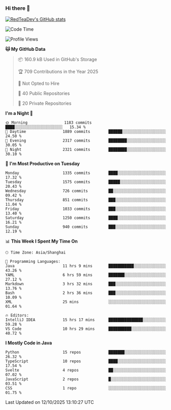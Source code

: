 ### Hi there 👋

<!--
**RedTeaDev/RedTeaDev** is a ✨ _special_ ✨ repository because its `README.md` (this file) appears on your GitHub profile.

Here are some ideas to get you started:

- 🔭 I’m currently working on ...
- 🌱 I’m currently learning ...
- 👯 I’m looking to collaborate on ...
- 🤔 I’m looking for help with ...
- 💬 Ask me about ...
- 📫 How to reach me: ...
- 😄 Pronouns: ...
- ⚡ Fun fact: ...
-->

<!--
[![wakatime](https://wakatime.com/badge/user/6b101ed0-04c0-4490-9283-eb61f2efff96.svg)](https://wakatime.com/@6b101ed0-04c0-4490-9283-eb61f2efff96)
!-->

[![RedTeaDev's GitHub stats](https://github-readme-stats.vercel.app/api?username=RedTeaDev\&include_all_commits=true)](https://github.com/anuraghazra/github-readme-stats)
<!--
[![willianrod's wakatime stats](https://github-readme-stats.vercel.app/api/wakatime?username=RedTeaDev)](https://github.com/anuraghazra/github-readme-stats)
!-->
<!--START_SECTION:waka-->
![Code Time](http://img.shields.io/badge/Code%20Time-3%2C564%20hrs%2036%20mins-blue)

![Profile Views](http://img.shields.io/badge/Profile%20Views-0-blue)

**🐱 My GitHub Data** 

> 📦 160.9 kB Used in GitHub's Storage 
 > 
> 🏆 709 Contributions in the Year 2025
 > 
> 🚫 Not Opted to Hire
 > 
> 📜 40 Public Repositories 
 > 
> 🔑 20 Private Repositories 
 > 
**I'm a Night 🦉** 

```text
🌞 Morning                1183 commits        ████░░░░░░░░░░░░░░░░░░░░░   15.34 % 
🌆 Daytime                1889 commits        ██████░░░░░░░░░░░░░░░░░░░   24.50 % 
🌃 Evening                2317 commits        ████████░░░░░░░░░░░░░░░░░   30.05 % 
🌙 Night                  2321 commits        ████████░░░░░░░░░░░░░░░░░   30.10 % 
```
📅 **I'm Most Productive on Tuesday** 

```text
Monday                   1335 commits        ████░░░░░░░░░░░░░░░░░░░░░   17.32 % 
Tuesday                  1575 commits        █████░░░░░░░░░░░░░░░░░░░░   20.43 % 
Wednesday                726 commits         ██░░░░░░░░░░░░░░░░░░░░░░░   09.42 % 
Thursday                 851 commits         ███░░░░░░░░░░░░░░░░░░░░░░   11.04 % 
Friday                   1033 commits        ███░░░░░░░░░░░░░░░░░░░░░░   13.40 % 
Saturday                 1250 commits        ████░░░░░░░░░░░░░░░░░░░░░   16.21 % 
Sunday                   940 commits         ███░░░░░░░░░░░░░░░░░░░░░░   12.19 % 
```


📊 **This Week I Spent My Time On** 

```text
🕑︎ Time Zone: Asia/Shanghai

💬 Programming Languages: 
Java                     11 hrs 9 mins       ███████████░░░░░░░░░░░░░░   43.26 % 
YAML                     6 hrs 59 mins       ███████░░░░░░░░░░░░░░░░░░   27.12 % 
Markdown                 3 hrs 32 mins       ███░░░░░░░░░░░░░░░░░░░░░░   13.76 % 
Bash                     2 hrs 36 mins       ███░░░░░░░░░░░░░░░░░░░░░░   10.09 % 
XML                      25 mins             ░░░░░░░░░░░░░░░░░░░░░░░░░   01.64 % 

🔥 Editors: 
IntelliJ IDEA            15 hrs 17 mins      ███████████████░░░░░░░░░░   59.28 % 
VS Code                  10 hrs 29 mins      ██████████░░░░░░░░░░░░░░░   40.72 % 
```

**I Mostly Code in Java** 

```text
Python                   15 repos            ███████░░░░░░░░░░░░░░░░░░   26.32 % 
TypeScript               10 repos            ████░░░░░░░░░░░░░░░░░░░░░   17.54 % 
Svelte                   4 repos             ██░░░░░░░░░░░░░░░░░░░░░░░   07.02 % 
JavaScript               2 repos             █░░░░░░░░░░░░░░░░░░░░░░░░   03.51 % 
CSS                      1 repo              ░░░░░░░░░░░░░░░░░░░░░░░░░   01.75 % 
```




 Last Updated on 12/10/2025 13:10:27 UTC
<!--END_SECTION:waka-->


